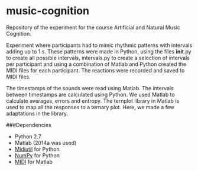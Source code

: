 # music-cognition
Repository of the experiment for the course Artificial and Natural Music Cognition.


Experiment where participants had to mimic rhythmic patterns with intervals adding up to 1 s. These patterns were made in Python, using the files __init__.py to create all possible intervals, intervals.py to create a selection of intervals per participant and using a combination of Matlab and Python created the MIDI files for each participant. The reactions were recorded and saved to MIDI files.

The timestamps of the sounds were read using Matlab. The intervals between timestamps are calculated using Python. We used Matlab to calculate averages, errors and entropy. The ternplot library in Matlab is used to map all the responses to a ternary plot. Here, we made a few adaptations in the library.


###Dependencies

* Python 2.7
* Matlab (2014a was used)
* [Midiutil](https://code.google.com/p/midiutil/) for Python
* [NumPy](http://numpy.org) for Python
* [MIDI](http://www.kenschutte.com/midi) for Matlab
